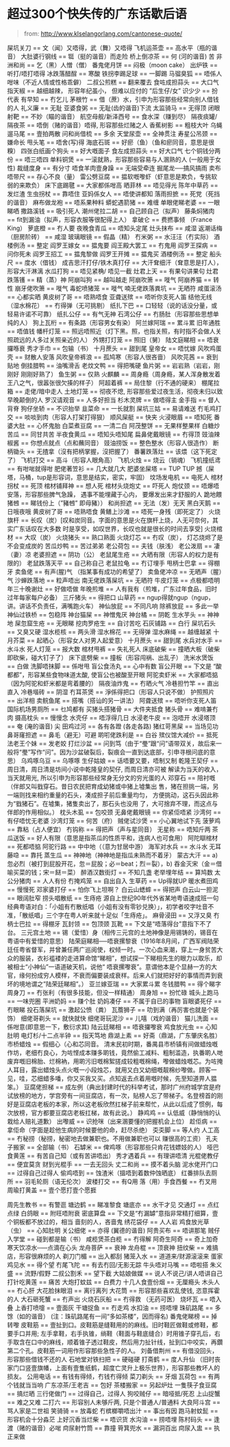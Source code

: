 # 超过300个快失传的广东话歇后语

> from: http://www.klselangorlang.com/cantonese-quote/


屎坑关刀                == 文（闻）又唔得，武（舞）又唔得
飞机运茶壶              == 高水平（瓶的谐音）
大肚婆行钢线            == 铤（挺的谐音）而走险
桥上倒凉茶              == 何 (河的谐音) 苦
非洲和尚                == 乞（黑）人憎（僧）
番鬼佬月饼              == 闷极（moon cake）
出炉铁                  == 听打/唔打唔得
冰跌落醋酲              == 寒酸
铁拐李踢足球            == 一脚踢
马骝臭狐                == 唔係人咁味（不近人情或性格乖僻）
二叔公煎糕              == 翻来覆去
食咗成担蒜头            == 大口气
指天椒                  == 越细越辣， 形容年纪虽小， 但难以应付的 ”后生仔/女”
识少少                  == 扮代表
有早知                  == 冇乞儿
茅根竹                  == 借（蔗）水，引申为形容那些经常向别人借钱的人
礼义廉                  == 无耻
亚婆食粥                == 无耻(齿的谐音)下流
太监骑马                == 无得顶
闭眼射靶                == 不妙（瞄的谐音）
航空母舰/新泽西号       == 食水深（赚到尽）
隔夜痰罐/隔夜茶         == 唔倒（赌的谐音）唔得, 形容那些烂赌之人
香蕉树影                == 粗枝大叶
乌蝇遛马尾              == 壹拍两散
问和尚借梳              == 多余
天堂尿壶                == 全神贯注
寿星公吊颈              == 嫌命长
甩头笔                  == 唔舍(写)得
海底石斑                == 好瘀（鱼）（鱼和瘀同音，意思是很糗）
四张白纸画个狗头        == 好大嘅面子
食左成担蒜头            == 好大口气
七个铜钱分两份          == 唔三唔四
单料铜煲                == 一滚就熟，形容那些容易与人溷熟的人 (一般用于女性)
裁缝度身                == 有分寸
唔食羊肉壹身躁          == 无端受牵连
掘尾龙──搞风搞雨
卖布唔带尺              == 存心不良（量）
雷公劈豆腐              == 揾软嘅嚟虾（虾意思是欺负，专挑软弱的来欺负）
床下底踢毽              == 大家都係咁高
晒菲林                  == 唔见得光
陈年中草药              == 发烂渣
生虫拐杖                == 靠唔住
亚妈係女人              == 唔使讲都知
落雨担摭                == 死党（死挡的谐音）
麻布做龙袍              == 唔系果种料
蟒蛇遇箭猪              == 难缠
单眼佬睇老婆            == 一眼睇哂
撒路溪钱                == 吸引死人
潮州佬拉二胡            == 自己顾自己（拟声）
藤条焖猪肉              == fit到漏油（拟声，形容衣服等很配得上人）
拿破仑                  == 费撚事倾 （France King）
萝底橙                  == 冇人要
夜晚食青瓜              == 唔知头定尾
灶头抹布                == 咸湿
返潮话梅（厨房阶砖）    == 咸湿
玻璃眼镜                == 假晶（精）
冇米粥                  == 水汪汪（冇实际）
酒楼例汤                == 整定
阎罗王嫁女              == 揾鬼要
阎王殿大罢工            == 冇鬼用
阎罗王探病              == 问你死未
阎罗王招工              == 揾鬼黎做
阎罗王开摊              == 揾鬼买
酒楼例汤                == 整定
船头尺                  == 度水（借钱）
成吉思汗打仔/铁木真打仔 == 大汗耷细汗（耷意思是打人）， 形容大汗淋漓
水瓜打狗                == 唔见紧桷/ 唔见一截
灶君上天                == 有果句讲果句
灶君跌落镬              == 精（蒸）神
阿崩叫狗                == 越叫越走
阿崩吹箫                == 嘥气
阿崩养猫                == 转性
崩牙佬吹箫              == 嘥气
毒蛇喷猪笼              == 嘥气
喃无佬跌落粪坑          == 无晒符
咸蛋滚汤                == 心都实晒
黄皮树了哥              == 唔熟唔食
亚聋送殡                == 唔听你支死人笛
结他无线（湿水棉花）    == 冇得弹（无可挑剔）
纸扎下巴                == 口轻轻（说的话没分量，或轻易许诺不可靠）
纸扎公仔                == 有气无神
石湾公仔                == 冇肠肚（形容那些思想单纯的人）
狗上瓦桁                == 有条路（形容男女有染）
阿兰嫁阿瑞              == 累斗累
旧年通胜                == 唔值钱
幡杆灯笼                == 照远唔照近（灯下黑。照，也指关照，有时指不会做人关照疏远的人多过关照亲近的人）
外甥打灯笼              == 照旧（舅）
陆文庭睇相              == 唔衰攞喺衰
秀才手巾                == 包输（书）
十月蔗头                == 甜到尾
皇帝女                  == 唔忧嫁
风吹鸡蛋壳              == 财散人安落
风吹皇帝裤浪            == 孤鸠寒（形容人很吝啬）
风吹芫茜                == 衰到贴地
倒挂腊鸭                == 油嘴滑舌
老炆文鸭                == 得把嘴硬
鱼片粥                  == 岩岩熟（岩岩，刚刚好 刚刚好熟了）
鱼生粥                  == 仅熟
火麒麟                  == 周身瘾（周身瘾，某人浑身散发着王八之气，很嚣张很欠揍的样子）
 阿超着裤               == 局住黎（行不通的硬来）
 棚尾拉箱               == 走佬/暗中走人
 土地灯笼               == 彻夜不熄, 形容那些爱过夜生活，彻夜未归以致早晚颠倒的人
 罗汉请观音             == 人多好担当
 杉木灵牌               == 做唔得主
 金手指                 == 督人背脊
 狗仔坐轿               == 不识抬举
 韭菜命                 == 一长就割
 屎坑三姑               == 易请难送
 冇毛鸡打交             == 啖啖到肉（形容人打架打得狠）
 顺风屎艇               == 快夹
 火浸眼眉               == 唔知死
 番婆大肚               == 心怀鬼胎
 白菜煮豆腐             == 一清二白
 阿茂整饼               == 无果样整果样
 白糖炒苦瓜             == 同甘共苦
 半夜食黄瓜             == 唔知头唔知尾
 扁鼻佬戴眼镜           == 冇得顶
 豉油辣椒酱             == 你想点就点（点和蘸同音）
 豉油捞饭               == 整色整水（形容人很造作）
 断柄锄头               == 无揸拿（沒有把柄掌握，沒把握了）
 番薯跌落灶             == 该煨（这下死定了）
 飞机打交               == 高斗（形容人眼角高）
 飞机火烛               == 烧云（销魂）
 飞机撞纸鸢             == 有咁啱就得咁
 肥佬著笠衫             == 几大就几大
 肥婆坐屎塔             == TUP TUP 撼（屎塔，马桶，tup是形容词，意思是结实，密实，牢固）
 坟场发电机             == 电死人
 棺材拐杖               == 死顶
 棺材铺拜神             == 想人死
 棺材头烧炮丈           == 吓死人
 炮仗颈                 == 唔爆唔安落，形容那些脾气急躁， 遇事不能埋藏于心内， 要爆发出来才舒服的人
 跪地餵猪乸             == 睇钱份上（”豬乸” 即母豬））
 和尚担遮               == 无法（发）无天
 黑白天鹅               == 日哦夜哦
 黄皮树了哥             == 唔熟唔食
 黄鳝上沙滩             == 唔死一身残（即死定了）
 火烧旗杆               == 长叹（炭）[叹和炭同音。字面的意思是火在旗杆上烧，人无可奈何，其实广东话叹在大多数 时是享受，如叹世界，长叹也就是很长的时间去享受]
 火烧棺材               == 大叹（炭）
 火烧猪头               == 熟口熟面
 火烧灯芯               == 冇叹（炭）， 灯芯烧烬了是不会变成炭的
 苦瓜炒鸭               == 苦过弟弟
 老公荷包               == 夫钱（肤浅）
 老公泼扇               == 凄（妻）凉
 老婆担遮               == 阴功（公）
 老鼠尾生疮             == 大晒有限（形容人的权力是有限的）
 老鼠跌落天平           == 自己称自己
 老鼠拉龟               == 冇订埋手
 甩柄士巴拿             == 得棚牙
 卖鱼佬                 == 有声(腥)气 （指某事有成功的希望了）
 卖鱼佬冲凉             == 无晒声（腥）气
 沙蝉跌落地             == 粒声唔出
 南无佬跌落屎坑         == 无晒符
 牛皮灯笼               == 点极都唔明
 年三十晚谢灶           == 好做唔做
 年晚煎堆               == 人有我有（煎堆，广东过年食品，旧时过年每家每户必备）
 三斤猪头               == 得把口
 山草药                 == ngup得就ngup（ngup，讲。讲话不负责任，满嘴跑火车）
 神仙放屁               == 不同凡响
 除裤放屁               == 多此一举
 神仙过铁桥             == 包稳阵
 神台猫屎               == 神憎鬼厌
 神台橘                 == 阴乾
 生水芋头               == 神神地
 屎忽窟生疮             == 无眼睇
 挖肉罗疮生             == 自讨苦吃
 石灰铺路               == 白行
 屎坑石头               == 又臭又硬
 湿水榄核               == 两头滑
 湿水棉花               == 无得弹
 湿水麻绳               == 越缠越紧
 十月芥菜               == 起晒心（形容女人对男人起爱意）
 十月蔗头               == 甜到尾
 水兵对水手             == 水斗水
 死人灯笼               == 报大数
 棺材甩裤               == 失礼死人
 床底破柴               == 撞晒大板（破柴即砍柴，碰大钉子了）
 床下底劈柴             == 撞板（形容闯祸、出乱子）
 洗米水煲饭             == 白做
 洗脚唔抹脚             == 係咁甩
 盲公食汤丸             == 心中有数
 盲公开眼               == 下文是 “酸都都”，形容某些食物味道太酸, 使盲公也被酸至开眼
 阿驼卖虾米             == 大家都唔掂（因为阿驼和虾米都是弯着腰的）
 隔夜油炸鬼             == 冇晒火气
 冷巷担竹竿             == 直出直入
 冷巷堦砖               == 阴湿
 冇耳茶煲               == 淨係得把口（形容人只说不做）
 护照照片               == 出洋相
 卖鲩鱼尾               == 搭嘴（搭讪的另一讲法）
 阿聋送殡               == 唔听你支死人笛
 国际机场男厕所         == 乜鸠都有
 买猪头搭猪骨           == 大件夹抵食
 猪头骨                 == 难啃兼冇肉
 摄高枕头               == 慢慢念
 水壳仔                 == 唔浮得几日
 水浸老牛皮             == 泡唔开
 水浸塔顶               == 奄 (淹的谐音) 尖
 田鸡过河               == 各有各蹬 (各走各路)
 猪红苛黑屎             == 当场见功
 鼻哥窿担遮             == 鼻毛（避无）可避
 啲咑佬跌利是           == 白谷
 殡仪馆大减价           == 抵死
 法老王个妹             == 发老姣
 打烂沙盆               == 问到笃（由于“璺”跟“问”语带双关，故后来一般将“璺”写作“问”。因为沙盆破裂后，裂痕会一直到达底部，引申寻根问底的意思）
 乌鸡啄乌豆             == 乌啄啄
 生仔姑娘               == 话唔要又要，唔制又制
 乾隆王契仔             == 周日清，周日清是坊间小说中乾隆皇的契仔, 而周日清亦可被 解读为当天的收入，当天就用光, 所以引申为形容那些经常身无分文的穷光蛋的人
 邓穿石                 == 陪衬嘅（伴郎又叫戥穿石。昔日农民把育成幼猪或中猪上墟集出 售，猪在担挑一端，另一端则找来相约重量的石头，凑成担子前后重量均匀， 方便挑动，这石头因此称为“戥猪石”。在墟集，猪隻卖出了，那石头也没用 了，大可捨弃不理，而这点与伴郎的作用相似。）
 枕头木虱               == 包咬颈
 无鼻佬戴眼镜           == 你紧佢唔紧
 沙湾何                 == 有仔唔忧无老婆
 沙湾灯笼               == 何苦（府）
 贼佬试沙煲             == 小心翼地试下先
 菠萝鸡                 == 靠粘（占人便宜）
 冇钩称                 == 得把声（声与星同音）
 无星称                 == 唔知斤两
 茶瓜送饭               == 好人有限（意思是指茶瓜的性质平和，连病人也可食用）
 阿陀瞓棺材             == 死都唔掂
 阿驼行路               == 中中地（（意为甘居中游）
 海军对水兵             == 水斗水
 无耳藤喼               == 靠托
 蒸生瓜                 == 神神地（神神地是指瓜未熟而不着牙）
 蒙古大汗               == a) 忽必烈（被打到屁股开花，忽＝屁股；必＝beat；烈＝裂），b) 吞金灭宋（金＝借喻买菜的钱；宋＝餸＝菜）
 醉酒汉数街灯           == 不知几盏
 老举埋年结             == 算鸠数
 太公分猪肉             == 人人有份
 冇掩鸡笼               == 自出自入
 生草药                 == Up得就UP
 暖水煮田鸡             == 慢慢死
 邓家婆打仔             == 怕你飞上坦啊？
 白云山蟋蟀             == 得把声
 白云山一担泥           == 眼阔肚窄
 捞头唱散纸             == 生痔疮   源自上世纪90年代外省某地粤语速成班一句经典粤语对白：「小姐有冇散纸唱（小姐有没有零钞兑换）」，初学者咬字吐音不准，「散纸唱」三个字在粤人听来就十足似「生痔疮」。
 麻骨浸田               == 又浮又臭
 冇柄士巴拉             == 得棚牙
 瓦封领                 == 包顶颈
 瓦靴                   == 下文是“唔落得台”意指下不了台。
 三元宫土地             == 锡（爱惜）身（相传三元宫的土地神像是用锡铸的，锡音在粤语中有爱惜的意思） 陆荣庭睇相──唔衰摞黎衰（1916年8月间，广西军阀陆荣廷任粤省督军，并曾兼任两广巡阅使，权倾一时。一次心血来潮，穿上一身贫苦大众的服装，衣衫褴褛的走进算命馆“睇相”，想试探一下睇相先生的眼力以取乐，却被相士“小神仙”一语道破天机，说他“ 唔衰摞嚟衰”。意谓他本是个显赫一方的大官，缘何扮成穷人模样，不衰而偏要装成衰样。后来人们就把好好的事情而弄到衰坏的境地谓之”陆荣廷睇相”。）
 亚兰嫁亚瑞             == 大家累斗累
 冬钱腊鸭               == 得个睇字
 周身刀                 == 冇张利（有很多技能，但没一样精通）
 周身旭                 == 扮忙碌
 城头上跑马             == 一味兜圈
 平洲奶妈               == 赚个肚
 奶妈凑仔               == 不属于自已的事物
 盲眼婆死仔             == 冇眼睇
 投石落屎坑             == 激起公愤（粪）
 瓦簷狮子               == 叻到满（再厉害也就是个装饰）
 细佬哥剃头             == 就快就快
 细佬哥玩泥沙           == 儿嘻（戏的谐音）
 猫儿洗面               == 係咁意(即意思一下，敷衍求其)
 陆云廷睇相             == 唔衰攞嚟衰
 鸡食放光虫             == 心知肚明
 电灯杉/十二点半钟      == 指天笃地
 鼎湖上素               == 好斋（鼎湖，广东肇庆名胜）
 市桥蜡烛               == 假细心（心和芯同音。 清末民初时期，番禺县市桥镇有间做蜡烛嘅作坊，老细冇良心，为咗悭成本赚多啲钱，竟然偷工减料、粗制滥造，执番啲人哋废弃嘅旧棉胎、烂棉衲，用啲污旧嘅棉絮搓成较粗嘅棉绳，嚟做蜡烛嘅芯。为咗掩人耳目，露出蜡烛头点火嘅一小段烛芯，就用又白又幼细嘅靓棉纱嚟做。顾客一见，哇，芯细蜡多噃，你又买我又买。点知返去点着用嘅时候，先至知道畀人揾笨。）
 豆腐佬担梯             == 成左例（典出封建时代的科举考试，那时广州府城学宫是府试放榜的地方，学宫旁有一间豆腐店，有一次，贴榜人忘了带梯子。名登榜首的刚好是豆腐店老板的本家，所以这老板欣然扛梯子前来帮忙，从此以后成了惯例，每次放榜，官方都要豆腐店老板扛梯，故有此说。）
 静鸡鸡                 == 认低威（静悄悄的认栽给人赔礼道歉）
 出嚟威                 == 识抢咪（出来溷要懂的把握机会上位）
 趁佢病                 == 拿佢命（字面是趁他生病的时候要他的命，赶尽杀绝）
 奀奀脚                 == 等人约
 人工高                 == 冇秘捞（秘捞，秘密地去做兼职也。不用做兼职也可以 赚很高的工资）
 孔夫子搬家             == 全部输（书）
 石罅米                 == 俾鸡啄（形容那些只肯花钱嫖妓的人）
 哑巴食黄莲             == 有苦自己知（或有苦讲唔出）
 秀才遇着兵             == 有理讲唔清
 光棍佬教仔             == 便宜莫贪
 财到光棍手             == 一去无回头
 丈二和尚               == 摸不着头脑
 泥水佬开门口           == 过得自己过得人
 偷鸡唔到               == 蚀渣米（搵唔到着数仲蚀晒底）
 红番排队去厕所         == 羽毛轮厕（语无伦次）
 波楼打交               == 有Q用
 落（用）手食西餐       == 冇叉用
 周瑜打黄盖             == 壹个愿打壹个愿捱

 周先生教书             == 有警逛
 塘边鹤                 == 睇准黎食
 塘底亦                 == 水干才见
 交通灯                 == 点红点绿
 白鸽眼                 == 附旺唔附衰
 密底算盘               == 下文是“冇漏罅”意指非常精打细算，壹个铜板都不放过的，相当
啬刻的人，吝啬鬼
 绣花袋仔               == 人人岩
 鸡食放光草（虫）       == 心知肚明
 关公细佬               == 亦得 (翼德的谐音)
 阿贵买布               == 唔讲那笔
 贼仔入学堂             == 碰到都是输（书）
 咸榄煲茶白榄           == 冇得解
 阿奇生阿奇             == 奇上加奇
 寒天饮凉水─—点滴在心头
 龙舟菩萨               == 衰神
 龙舟棍                 == 顶衰神
 扭纹柴                 == 难搞店，形容很麻烦的人
 剃刀门楣               == 出入都刮
 猪笼入水               == 道道来/财源滚滚来
 蛋家鸡见水             == 得个望
 冇尾飞陀               == 有去冇回/无影无踪
 牛头唔对马嘴           == 唔啦搭
 朱义盛                 == 流野/假野
 二叔公割禾             == 望下截
 大姑娘做媒             == 说人不说己/讲人唔讲自己
 打针吃黄莲             == 痛苦
 大炮打蚊兹             == 白费力
 十几人食壹份烟         == 无厘瘾头
 木头人                 == 冇心肝
 大花脸抹眼泪           == 离行离列
 大花筒                 == 形容那些喜欢乱使钱, 恣意挥霍的人
 大石砸死蟹             == 冇声出
 火烧石灰船             == 冇得救 （无药可医）
 烧坏瓦                 == 唔入叠
 上香打喷嚏             == 壹面灰
 干塘捉鱼               == 冇走鸡
 水扣油                 == 捞唔埋
 珠矶路尾               == 多馀（如的谐音） (注：珠矶路尾有一间“多如茶楼”，因而得名)
 番鬼佬睇榜             == 掉转嚟
 皮鞋筋                 == 壹扯到口。皮鞋筋是缝鞋用的的麻线。旧时鞋匠做鞋或修鞋，都要手口并用; 左手拿鞋，右手执锥，绱鞋（鞋面与鞋底缝合）时用锥子穿孔后，右手取含在口中的麻线，顺着锥子透过鞋皮，然后用力扯针线，扯到口中咬实，再鑽第二个孔。皮鞋筋一词用作形容那些急性子的人。
 刘备借荆州             == 有借没回头， 形容那些借钱不还的人
 石地堂对铁扫把         == 硬碰硬
 打斋鹤                 == 度人升仙 （旧时丧家门口竖壹旗幡，上面有壹隻纸鹤，超度亡灵升上极乐世界），形容那些教坏人的损友。
 公用电话               == 有钱有得倾，冇钱冇得倾
 菜刀剃头               == 牙烟
 瓦荷包                 == 有两个钱就当当响
 广东凉茶/王老吉        == 包好
 茶楼搬家               == 另起炉灶
 一隻筷子食豆腐         == 搞烂晒
 三行佬做门             == 过得自己，过得人
 狗咬贼仔               == 暗哑抵/死忍
 上山捉蟹               == 难之又难
 二打六                 == 形容别人未够斤两, 只是个普通人/普通料
 大良阿斗宫             == 骂人家是二世祖
 笑骑骑                 == 放毒蛇
 冇槟榔嚼唔出汁         == 事出有因
 跑马射蚊髭             == 形容机会十分淼茫
 上好沉香当烂柴         == 唔识货
 水沟油                 == 捞唔埋
 陈村码头               == 逢渡（赌的谐音）必啱
 疴尿射竹筒             == 靠撞
 筲箕兜水               == 漏洞百出
 疴尿入盅               == 执正来做
